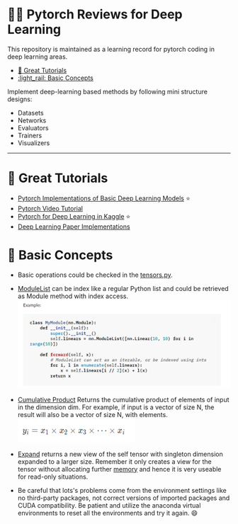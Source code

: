 

<!-- omit in toc -->
# :running_man: Pytorch Reviews for Deep Learning
This repository is maintained as a learning record for pytorch coding in deep learning areas.

- [:corn: Great Tutorials](#corn-great-tutorials)
- [:light\_rail: Basic Concepts](#light_rail-basic-concepts)
  
Implement deep-learning based methods by following mini structure designs:

- Datasets
- Networks
- Evaluators
- Trainers
- Visualizers
  
---
# :corn: Great Tutorials

- [Pytorch Implementations of Basic Deep Learning Models](https://github.com/yunjey/pytorch-tutorial) :star:
- [Pytorch Video Tutorial](https://github.com/patrickloeber/pytorchTutorial)
- [Pytorch for Deep Learning in Kaggle](https://www.kaggle.com/code/kanncaa1/pytorch-tutorial-for-deep-learning-lovers) :star:
- [Deep Learning Paper Implementations](https://github.com/labmlai/annotated_deep_learning_paper_implementations)

# :light_rail: Basic Concepts

- Basic operations could be checked in the [tensors.py](./pytorch/tensors.py).


- [ModuleList](https://pytorch.org/docs/stable/generated/torch.nn.ModuleList.html) can be index like a regular Python list and could be retrieved as Module method with index access.
![ModuleList](./images/modulelist.png)

- [Cumulative Product](https://pytorch.org/docs/stable/generated/torch.cumprod.html) Returns the cumulative product of elements of input in the dimension dim. For example, if input is a vector of size N, the result will also be a vector of size N, with elements. 
  ![Cumprod](./images/cul.png)

- [Expand](https://pytorch.org/docs/stable/generated/torch.Tensor.expand.html) returns a new view of the self tensor with singleton dimension expanded to a larger size. Remember it only creates a view for the tensor without allocating further [memory](https://discuss.pytorch.org/t/expand-on-non-singleton-dimensions-without-actually-repeating-the-memory/11301) and hence it is very useable for read-only situations.
  
- Be careful that lots's problems come from the environment settings like no third-party packages, not correct versions of imported packages and CUDA compatibility. Be patient and utilize the anaconda virtual environments to reset all the environments and try it again. :smile:



  
